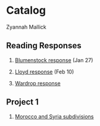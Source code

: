 # Catalog

Zyannah Mallick


## Reading Responses
1. [Blumenstock response](https://github.com/ZyannahMallick/workshop/blob/master/blumenstock.md) (Jan 27)
   
2. [Lloyd response](https://github.com/ZyannahMallick/workshop/blob/master/Lloyd_Response.md) (Feb 10)

3. [Wardrop response]()

## Project 1

1. [Morocco and Syria subdivisions](https://github.com/ZyannahMallick/workshop/blob/master/project1.md)

